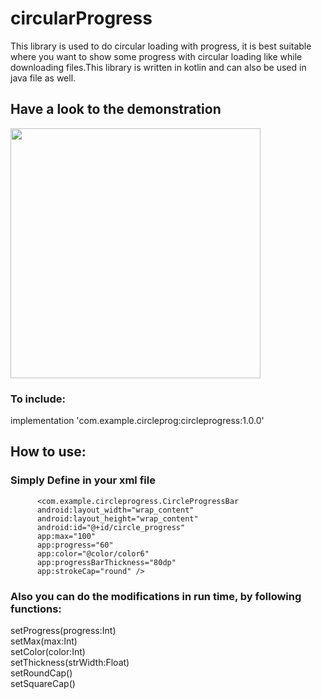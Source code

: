 # circularProgress
This library is used to do circular loading with progress, it is best suitable where you want to show some progress with circular loading like while downloading files.This library is written in kotlin and can also be used in java file as well.
<h2>Have a look to the demonstration</h2>
        
<img src="https://img.techpowerup.org/200605/screenshot-20200604-164241.jpg" width="400">

<h3>To include:</h3>

implementation 'com.example.circleprog:circleprogress:1.0.0'

<h2>How to use:</h2>

<h3>Simply Define in your xml file</h3>

          <com.example.circleprogress.CircleProgressBar
          android:layout_width="wrap_content"
          android:layout_height="wrap_content"
          android:id="@+id/circle_progress"
          app:max="100"
          app:progress="60"
          app:color="@color/color6"
          app:progressBarThickness="80dp"
          app:strokeCap="round" />

<h3>Also you can do the modifications in run time, by following functions: </h3>

 setProgress(progress:Int)</br>
 setMax(max:Int)</br>
 setColor(color:Int)</br>
 setThickness(strWidth:Float)</br>
 setRoundCap()</br>
 setSquareCap()</br>

    



